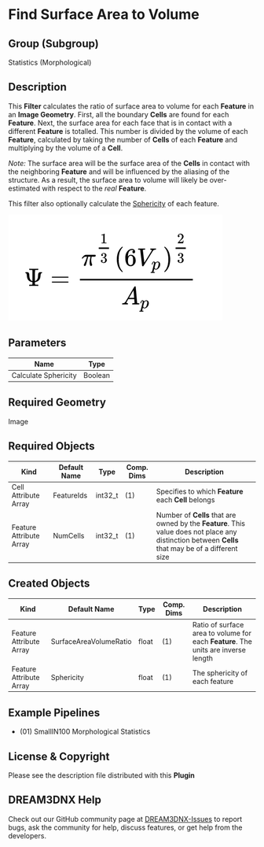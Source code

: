 # Find Surface Area to Volume

## Group (Subgroup)

Statistics (Morphological)

## Description

This **Filter** calculates the ratio of surface area to volume for each **Feature** in an **Image Geometry**. First, all the boundary **Cells** are found for each **Feature**. Next, the surface area for each face that is in contact with a different **Feature** is totalled. This number is divided by the volume of each **Feature**, calculated by taking the number of **Cells** of each **Feature** and multiplying by the volume of a **Cell**.

*Note:* The surface area will be the surface area of the **Cells** in contact with the neighboring **Feature** and will be influenced by the aliasing of the structure.  As a result, the surface area to volume will likely be over-estimated with respect to the *real* **Feature**.

This filter also optionally calculate the [Sphericity](https://en.wikipedia.org/wiki/Sphericity) of each feature.

![Equation for Sphericity used in the filter](Images/Sphericity_Equation.png)

## Parameters

| Name | Type |
|------|------|
| Calculate Sphericity | Boolean |

## Required Geometry

Image

## Required Objects

| Kind                      | Default Name | Type     | Comp. Dims | Description                                 |
|---------------------------|--------------|----------|------------|---------------------------------------------|
| Cell Attribute Array | FeatureIds | int32_t | (1) | Specifies to which **Feature** each **Cell** belongs |
| Feature Attribute Array | NumCells |  int32_t | (1) | Number of **Cells** that are owned by the **Feature**. This value does not place any distinction between **Cells** that may be of a different size |

## Created Objects

| Kind                      | Default Name | Type     | Comp. Dims | Description                                 |
|---------------------------|--------------|----------|------------|---------------------------------------------|
| Feature Attribute Array | SurfaceAreaVolumeRatio | float | (1) | Ratio of surface area to volume for each **Feature**. The units are inverse length |
| Feature Attribute Array | Sphericity | float | (1) | The sphericity of each feature |

## Example Pipelines

+ (01) SmallIN100 Morphological Statistics

## License & Copyright

Please see the description file distributed with this **Plugin**

## DREAM3DNX Help

Check out our GitHub community page at [DREAM3DNX-Issues](https://github.com/BlueQuartzSoftware/DREAM3DNX-Issues) to report bugs, ask the community for help, discuss features, or get help from the developers.


